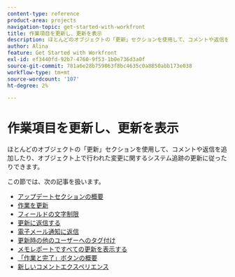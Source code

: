 ```yaml
---
content-type: reference
product-area: projects
navigation-topic: get-started-with-workfront
title: 作業項目を更新し、更新を表示
description: ほとんどのオブジェクトの「更新」セクションを使用して、コメントや返信を追加したり、オブジェクト上で行われた変更に関するシステム追跡の更新に従ったりできます。
author: Alina
feature: Get Started with Workfront
exl-id: ef3440fd-92b7-4760-9f53-1b0e736d3a0f
source-git-commit: 781a6e28b759863f8bc4635c0a8850abb173e038
workflow-type: tm+mt
source-wordcount: '107'
ht-degree: 2%

---
```


# 作業項目を更新し、更新を表示

ほとんどのオブジェクトの「更新」セクションを使用して、コメントや返信を追加したり、オブジェクト上で行われた変更に関するシステム追跡の更新に従ったりできます。

この節では、次の記事を扱います。

* [アップデートセクションの概要](../../workfront-basics/updating-work-items-and-viewing-updates/updates-tab-overview.md)
* [作業を更新](../../workfront-basics/updating-work-items-and-viewing-updates/update-work.md)
* [フィールドの文字制限](../../workfront-basics/updating-work-items-and-viewing-updates/character-limits-in-fields.md)
* [更新に返信する](../../workfront-basics/updating-work-items-and-viewing-updates/reply-to-updates.md)
* [電子メール通知に返信](../../workfront-basics/updating-work-items-and-viewing-updates/reply-to-email-notifications.md)
* [更新時の他のユーザーへのタグ付け](../../workfront-basics/updating-work-items-and-viewing-updates/tag-others-on-updates.md)
* [メモレポートですべての更新を表示する](../../workfront-basics/updating-work-items-and-viewing-updates/view-all-updates-in-a-report.md)
* [「作業と完了」ボタンの概要](../../workfront-basics/updating-work-items-and-viewing-updates/work-on-it-and-done-buttons-accept-complete-work.md)
* [新しいコメントエクスペリエンス](../../workfront-basics/updating-work-items-and-viewing-updates/unified-commenting-experience.md)

